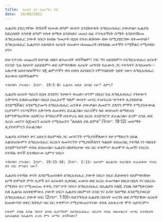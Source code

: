 ```yaml
---
title:  ዕረፍት እና ተጨማሪ ነገር
date:  19/08/2021
---
```


ኤልያስ ያደረጋቸው ሽሽቶች በሙሉ ድካም ውስጥ እንደከተቱት እግዚአብሔር ያውቃል። ኤልያስ ከደረሰበት አካላዊ ድካም በላቀ ስሜቱ እንደዛለና መጠነ ሰፊ የጥፋተኝነት ስሜት እንደተሸከመ እግዚአብሔር ያውቅ ነበር። ከብዙ ዓመታት በኋላ የሱስ ለሽባው ሰው ከሚያደርገው በተመሳሳይ፤ እግዚአብሔር ኤልያስን አጸዳድቶ ዕረፍት ሰጠው። በመጨረሻ በትክክል መተኛት የሚችልና የሚታደስ ሆነ።

ይህ የታሪኩ መጨረሻ ይሆናል ብለን ልንጠብቅ ብንችልም፤ ነገር ግን አይደለም። የእግዚአብሔር ዕረፍት የአንድ ጊዜ ክስተት አይደለም። ወደ አምላካዊው ዕረፍት መግባት ከፈውስ ጋር የተጎዳኘ እንደመሆኑ--አሉታዊ አስተሳሰቦችንና ጎጂ ልምዶችን ቀስ በቀስ እየሰበርን የምንሄድበት ሂደት ነው። እግዚአብሔር ለፈውስ አይቸኩልም።

`ጥቅሶቹን ያንብቡ: 1ነገሥ. 19:5-8። ኤልያስ ወዴት እየሄደ ነው? ለምን?`

ኤልያስ ዕረፍት ካደረገ በኋላ እንደገና ጉዞውን ቀጠለ። ሆኖም በዚህ ጊዜ እግዚአብሔር የጉዞውን አቅጣጫ ይለውጠዋል። በዚህ ኃጢአተኛ ዓለም ውስጥ መኖር የመንፈስ ጭንቀት ሊያስከትል እንደሚችልና እንደሚያመጣ እግዚአብሔር ጠንቅቆ ያውቃል። ለመሮጥ ያለንን ምኞት የሚያስተውል ቢሆንም፤ የሩጫችንን አቅጣጫ ለመቀየር ይፈልጋል። በራሳችን ላይ ውድመት ለማድረስ ከምንሞክራቸው አስቸጋሪ ትግበራዎች በተቃራኒ ወደ እርሱ እንድንሮጥ ይፈልጋል። እናም አንዴ ወደ እርሱ መሮጥ ከጀመርን ዕረፍት የሚሰጠንን “ለስለስ ያለ ድምፅ” (1ነገሥ. 19:12) መስማት ሊያስተምረን ይፈልጋል።

ኤልያስ አንገቱን ቀና አድርጎ ከአምላክ ጋር መገናኘት የሚያስችለውን ጉዞ የማድረግ ኃይል አልነበረውም። እግዚአብሔር እርሱን ለመገናኘት የሚያስችለንን ጉልበት ይሰጠናል; የተሻለ ነገ ባለቤት እንደምንሆንም ተስፋ ይሰጠናል። ኤልያስ በክትክታው ዛፍ ስር ተቀምጦ ለመሞት ሲመኝ፤ የእርሱ የተሻሉ ቀኖች እንዳከተሙ አምኖ ነበር።

`ጥቅሶቹን ያንብቡ: 1ነገሥ. 19:15-16; 2ነገሥ. 2:11። አሁንም ለኤልያስ ተዘጋጅቶ ይጠብቀው የነበረ በጎ ነገር ምንድን ነው?`

ኤልያስ የተሻሉ ቀናት እንደሚጠብቁት እግዚአብሔር ያውቅ ነበር። ነቢዩ ሕይወቱን በአምላካዊው ዜማ ድምጸት ምት ሲቃኝ እና ዕረፍቱን ሲቀበል; ፈውስ ወደ እርሱ ይመጣል። ከዚህ በኋላ ገና በእርሱ የሚቀቡ እና የሚመረጡ ተተኪ ነገሥታት ነበሩ። እግዚአብሔር ለኤልያስ የልጁ ያህል ስለሚቀርበው ስለ ኤልሳዕ አስቀድሞውኑ ያውቅ ነበር። ኤልያስ በእምነት እንደ ገና እሳት ከሰማይ እንደሚያወርድ እግዚአብሔር ያውቅ ነበር (2ነገሥ. 1:10)። ከእንግዲህ ኤልያስ በእሳት ሠረገላ ወደ ሰማያዊው ዕረፍት ከመውጣት በቀር ክትክታ ዛፍ ስር ተቀምጦ የሚያውጠነጥነው ተስፋ አስቆራጭ ሞት አይኖርም።

`የቱንም ያህል አጉል ዓይነት ድባቴ ቢሰማንም በእግዚአብሔር ብርታት ተስፋ ላለመቁረጥ መጣር እንዳለብን አስመልክቶ ከኤልያስ ታሪክ ምን መማር እንችላለን?`